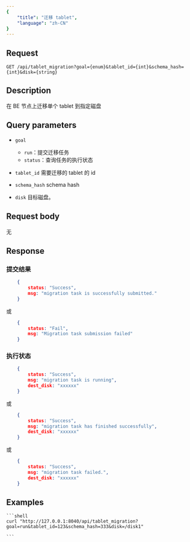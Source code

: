 ```yaml
---
{
    "title": "迁移 tablet",
    "language": "zh-CN"
}
---
```


## Request

`GET /api/tablet_migration?goal={enum}&tablet_id={int}&schema_hash={int}&disk={string}`

## Description

在 BE 节点上迁移单个 tablet 到指定磁盘

## Query parameters

* `goal`
    - `run`：提交迁移任务
    - `status`：查询任务的执行状态

* `tablet_id`
    需要迁移的 tablet 的 id

* `schema_hash`
    schema hash

* `disk`
    目标磁盘。    

## Request body

无

## Response

### 提交结果

```json
    {
        status: "Success",
        msg: "migration task is successfully submitted."
    }
```
或
```json
    {
        status: "Fail",
        msg: "Migration task submission failed"
    }
```

### 执行状态

```json
    {
        status: "Success",
        msg: "migration task is running",
        dest_disk: "xxxxxx"
    }
```

或

```json
    {
        status: "Success",
        msg: "migration task has finished successfully",
        dest_disk: "xxxxxx"
    }
```

或

```json
    {
        status: "Success",
        msg: "migration task failed.",
        dest_disk: "xxxxxx"
    }
```

## Examples


    ```shell
    curl "http://127.0.0.1:8040/api/tablet_migration?goal=run&tablet_id=123&schema_hash=333&disk=/disk1"

    ```

